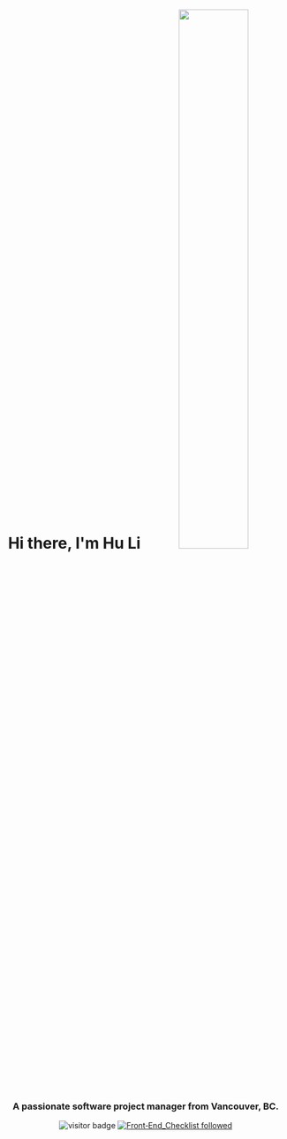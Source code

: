 <div align="center">

<h1> Hi there, I'm Hu Li <img src="https://media.giphy.com/media/hvRJCLFzcasrR4ia7z/giphy.gif" style="width: 50%;"> </h1>
<h3 align="center">A passionate software project manager from Vancouver, BC.</h3>

![visitor badge](https://visitor-badge.glitch.me/badge?page_id=hul08.visitor-badge) 
[![Front‑End_Checklist followed](https://img.shields.io/badge/Front‑End_Checklist-followed-brightgreen.svg)](https://github.com/thedaviddias/Front-End-Checklist/)
</div>



<!--
**hul08/hul08** is a ✨ _special_ ✨ repository because its `README.md` (this file) appears on your GitHub profile.

Here are some ideas to get you started:

- 🔭 I’m currently working on ...
- 🌱 I’m currently learning ...
- 👯 I’m looking to collaborate on ...
- 🤔 I’m looking for help with ...
- 💬 Ask me about ...
- 📫 How to reach me: ...
- 😄 Pronouns: ...
- ⚡ Fun fact: ...
-->

